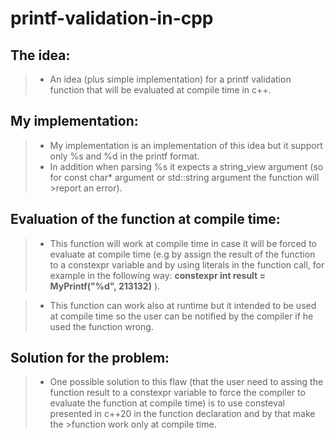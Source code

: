 # printf-validation-in-cpp

## The idea:
>- An idea (plus simple implementation) for a printf validation function that will be evaluated at compile time in c++.

## My implementation:
>- My implementation is an implementation of this idea but it support only %s and %d in the printf format. 
>- In addition when parsing %s it expects a string_view argument (so for const char* argument or std::string argument the function will >report an error).

## Evaluation of the function at compile time:
>- This function will work at compile time in case it will be forced to evaluate at compile time
>(e.g by assign the result of the function to a constexpr variable and by using literals in the function call,
>for example in the following way: **constexpr int result = MyPrintf("%d", 213132)** ).

>- This function can work also at runtime but it intended to be used at compile time so the user can be notified by the compiler if
>he used the function wrong.

## Solution for the problem:
>- One possible solution to this flaw (that the user need to assing the function result to a constexpr variable to force the compiler 
>to evaluate the function at compile time) is to use consteval presented in c++20 in the function declaration and by that make the >function
>work only at compile time.
